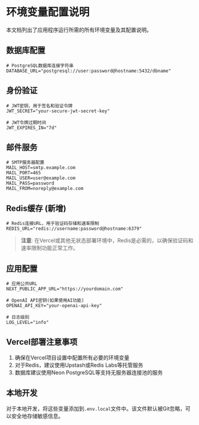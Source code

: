 # 环境变量配置说明

本文档列出了应用程序运行所需的所有环境变量及其配置说明。

## 数据库配置

```
# PostgreSQL数据库连接字符串
DATABASE_URL="postgresql://user:password@hostname:5432/dbname"
```

## 身份验证

```
# JWT密钥，用于签名和验证令牌
JWT_SECRET="your-secure-jwt-secret-key"

# JWT令牌过期时间
JWT_EXPIRES_IN="7d"
```

## 邮件服务

```
# SMTP服务器配置
MAIL_HOST=smtp.example.com
MAIL_PORT=465
MAIL_USER=user@example.com
MAIL_PASS=password
MAIL_FROM=noreply@example.com
```

## Redis缓存 (新增)

```
# Redis连接URL，用于验证码存储和速率限制
REDIS_URL="redis://username:password@hostname:6379"
```

> **注意**: 在Vercel或其他无状态部署环境中，Redis是必需的，以确保验证码和速率限制功能正常工作。

## 应用配置

```
# 应用公共URL
NEXT_PUBLIC_APP_URL="https://yourdomain.com"

# OpenAI API密钥(如果使用AI功能)
OPENAI_API_KEY="your-openai-api-key"

# 日志级别
LOG_LEVEL="info"
```

## Vercel部署注意事项

1. 确保在Vercel项目设置中配置所有必要的环境变量
2. 对于Redis，建议使用Upstash或Redis Labs等托管服务
3. 数据库建议使用Neon PostgreSQL等支持无服务器连接池的服务

## 本地开发

对于本地开发，将这些变量添加到`.env.local`文件中。该文件默认被Git忽略，可以安全地存储敏感信息。